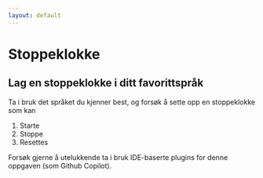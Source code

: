 ```yaml
---
layout: default
---
```


# Stoppeklokke

## Lag en stoppeklokke i ditt favorittspråk

Ta i bruk det språket du kjenner best, og forsøk å sette opp en stoppeklokke som kan

1. Starte
2. Stoppe
3. Resettes

Forsøk gjerne å utelukkende ta i bruk IDE-baserte plugins for denne oppgaven (som Github Copilot).
